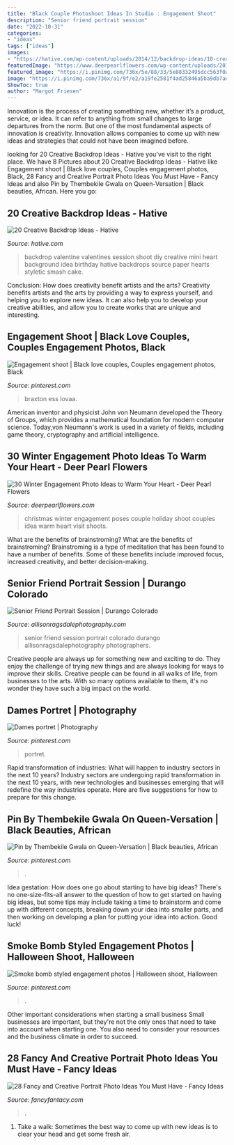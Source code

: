 ```yaml
---
title: "Black Couple Photoshoot Ideas In Studio : Engagement Shoot"
description: "Senior friend portrait session"
date: "2022-10-31"
categories:
- "ideas"
tags: ["ideas"]
images:
- "https://hative.com/wp-content/uploads/2014/12/backdrop-ideas/10-creative-backdrop-ideas.jpg"
featuredImage: "https://www.deerpearlflowers.com/wp-content/uploads/2016/10/Winter-Engagement-Photo-Shoot-and-Poses-Ideas-12.jpg"
featured_image: "https://i.pinimg.com/736x/5e/88/33/5e88332495dcc563f0a29466e2b05b6e.jpg"
image: "https://i.pinimg.com/736x/a1/9f/e2/a19fe2581f4ad25846a5ba9db7adcea2.jpg"
ShowToc: true
author: "Margot Friesen"
---
```



Innovation is the process of creating something new, whether it’s a product, service, or idea. It can refer to anything from small changes to large departures from the norm. But one of the most fundamental aspects of innovation is creativity. Innovation allows companies to come up with new ideas and strategies that could not have been imagined before.

	

		
looking for 20 Creative Backdrop Ideas - Hative you've visit to the right place. We have 8 Pictures about 20 Creative Backdrop Ideas - Hative like Engagement shoot | Black love couples, Couples engagement photos, Black, 28 Fancy and Creative Portrait Photo Ideas You Must Have - Fancy Ideas and also Pin by Thembekile Gwala on Queen-Versation | Black beauties, African. Here you go:
		
    
## 20 Creative Backdrop Ideas - Hative

<img loading=lazy src="https://hative.com/wp-content/uploads/2014/12/backdrop-ideas/10-creative-backdrop-ideas.jpg" onerror="this.onerror=null;this.src='https://tse3.mm.bing.net/th?id=OIP.uNUmSlDfdLBlWMhahRNitgHaLH&amp;pid=15.1';" alt="20 Creative Backdrop Ideas - Hative">

_Source: hative.com_

>backdrop valentine valentines session shoot diy creative mini heart background idea birthday hative backdrops source paper hearts styletic smash cake. 

	

Conclusion: How does creativity benefit artists and the arts?
Creativity benefits artists and the arts by providing a way to express yourself, and helping you to explore new ideas. It can also help you to develop your creative abilities, and allow you to create works that are unique and interesting.

    
## Engagement Shoot | Black Love Couples, Couples Engagement Photos, Black

<img loading=lazy src="https://i.pinimg.com/736x/dc/72/41/dc724198b72b00f6844ce992216af1af.jpg" onerror="this.onerror=null;this.src='https://tse4.mm.bing.net/th?id=OIP.DjZduseXVTlRllxVfSDnMgHaJI&amp;pid=15.1';" alt="Engagement shoot | Black love couples, Couples engagement photos, Black">

_Source: pinterest.com_

>braxton ess lovaa. 

	

American inventor and physicist John von Neumann developed the Theory of Groups, which provides a mathematical foundation for modern computer science. Today,von Neumann's work is used in a variety of fields, including game theory, cryptography and artificial intelligence.

    
## 30 Winter Engagement Photo Ideas To Warm Your Heart - Deer Pearl Flowers

<img loading=lazy src="https://www.deerpearlflowers.com/wp-content/uploads/2016/10/Winter-Engagement-Photo-Shoot-and-Poses-Ideas-12.jpg" onerror="this.onerror=null;this.src='https://tse1.mm.bing.net/th?id=OIP.oXBioVuyVCMEswGIi79oKwHaLH&amp;pid=15.1';" alt="30 Winter Engagement Photo Ideas to Warm Your Heart - Deer Pearl Flowers">

_Source: deerpearlflowers.com_

>christmas winter engagement poses couple holiday shoot couples idea warm heart visit shoots. 

	

What are the benefits of brainstroming?
What are the benefits of brainstroming? Brainstroming is a type of meditation that has been found to have a number of benefits. Some of these benefits include improved focus, increased creativity, and better decision-making.

    
## Senior Friend Portrait Session | Durango Colorado

<img loading=lazy src="http://allisonragsdalephotography.com/wp-content/uploads/2013/07/allisonragsdalephotography-5355.jpg" onerror="this.onerror=null;this.src='https://tse3.mm.bing.net/th?id=OIP.4eb-WnbQ1F1wM5j1Z746lwHaE7&amp;pid=15.1';" alt="Senior Friend Portrait Session | Durango Colorado">

_Source: allisonragsdalephotography.com_

>senior friend session portrait colorado durango allisonragsdalephotography photographers. 

	

Creative people are always up for something new and exciting to do. They enjoy the challenge of trying new things and are always looking for ways to improve their skills. Creative people can be found in all walks of life, from businesses to the arts. With so many options available to them, it's no wonder they have such a big impact on the world.

    
## Dames Portret | Photography

<img loading=lazy src="https://i.pinimg.com/736x/5e/88/33/5e88332495dcc563f0a29466e2b05b6e.jpg" onerror="this.onerror=null;this.src='https://tse1.mm.bing.net/th?id=OIP.o8DGMb8ok5c775ozPrzbPwHaLF&amp;pid=15.1';" alt="Dames portret | Photography">

_Source: pinterest.com_

>portret. 

	

Rapid transformation of industries: What will happen to industry sectors in the next 10 years?
Industry sectors are undergoing rapid transformation in the next 10 years, with new technologies and businesses emerging that will redefine the way industries operate. Here are five suggestions for how to prepare for this change.

    
## Pin By Thembekile Gwala On Queen-Versation | Black Beauties, African

<img loading=lazy src="https://i.pinimg.com/736x/10/e0/a3/10e0a3c0ad83e35c2fdbb94369e7ac54.jpg" onerror="this.onerror=null;this.src='https://tse1.mm.bing.net/th?id=OIP.JkG57lkNv9TDOwpYLxwywgHaJ-&amp;pid=15.1';" alt="Pin by Thembekile Gwala on Queen-Versation | Black beauties, African">

_Source: pinterest.com_

>. 

	

Idea gestation: How does one go about starting to have big ideas?
There's no one-size-fits-all answer to the question of how to get started on having big ideas, but some tips may include taking a time to brainstorm and come up with different concepts, breaking down your idea into smaller parts, and then working on developing a plan for putting your idea into action. Good luck!

    
## Smoke Bomb Styled Engagement Photos | Halloween Shoot, Halloween

<img loading=lazy src="https://i.pinimg.com/736x/a1/9f/e2/a19fe2581f4ad25846a5ba9db7adcea2.jpg" onerror="this.onerror=null;this.src='https://tse2.mm.bing.net/th?id=OIP.AWD1ze-T8cxXJxaRWrfRoQHaLF&amp;pid=15.1';" alt="Smoke bomb styled engagement photos | Halloween shoot, Halloween">

_Source: pinterest.com_

>. 

	

Other important considerations when starting a small business
Small businesses are important, but they're not the only ones that need to take into account when starting one. You also need to consider your resources and the business climate in order to succeed.

    
## 28 Fancy And Creative Portrait Photo Ideas You Must Have - Fancy Ideas

<img loading=lazy src="https://fancyfantacy.com/wp-content/uploads/2020/03/Fancy-and-Creative-Portrait-Photo-Ideas-You-Must-Have-17.jpg" onerror="this.onerror=null;this.src='https://tse2.mm.bing.net/th?id=OIP.3c-LZtyblyPt0K9RCPOVUAHaJP&amp;pid=15.1';" alt="28 Fancy and Creative Portrait Photo Ideas You Must Have - Fancy Ideas">

_Source: fancyfantacy.com_

>. 

	

1. Take a walk: Sometimes the best way to come up with new ideas is to clear your head and get some fresh air.


